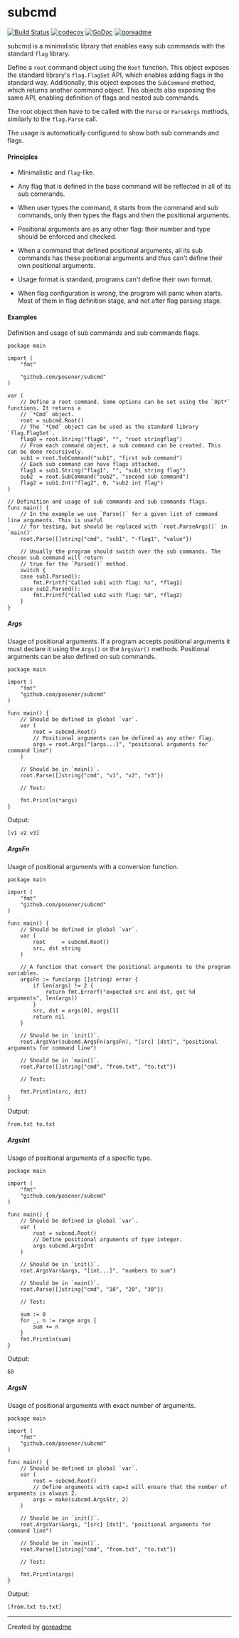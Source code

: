 # subcmd

[![Build Status](https://travis-ci.org/posener/subcmd.svg?branch=master)](https://travis-ci.org/posener/subcmd)
[![codecov](https://codecov.io/gh/posener/subcmd/branch/master/graph/badge.svg)](https://codecov.io/gh/posener/subcmd)
[![GoDoc](https://godoc.org/github.com/posener/subcmd?status.svg)](http://godoc.org/github.com/posener/subcmd)
[![goreadme](https://goreadme.herokuapp.com/badge/posener/subcmd.svg)](https://goreadme.herokuapp.com)

subcmd is a minimalistic library that enables easy sub commands with the standard `flag` library.

Define a `root` command object using the `Root` function.
This object exposes the standard library's `flag.FlagSet` API, which enables adding flags in the
standard way.
Additionally, this object exposes the `SubCommand` method, which returns another command object.
This objects also exposing the same API, enabling definition of flags and nested sub commands.

The root object then have to be called with the `Parse` or `ParseArgs` methods, similarly to
the `flag.Parse` call.

The usage is automatically configured to show both sub commands and flags.

#### Principles

* Minimalistic and `flag`-like.

* Any flag that is defined in the base command will be reflected in all of its sub commands.

* When user types the command, it starts from the command and sub commands, only then types the
flags and then the positional arguments.

* Positional arguments are as any other flag: their number and type should be enforced and
checked.

* When a command that defined positional arguments, all its sub commands has these positional
arguments and thus can't define their own positional arguments.

* Usage format is standard, programs can't define their own format.

* When flag configuration is wrong, the program will panic when starts. Most of them in flag
definition stage, and not after flag parsing stage.

#### Examples

Definition and usage of sub commands and sub commands flags.

```golang
package main

import (
	"fmt"

	"github.com/posener/subcmd"
)

var (
	// Define a root command. Some options can be set using the `Opt*` functions. It returns a
	// `*Cmd` object.
	root = subcmd.Root()
	// The `*Cmd` object can be used as the standard library `flag.FlagSet`.
	flag0 = root.String("flag0", "", "root stringflag")
	// From each command object, a sub command can be created. This can be done recursively.
	sub1 = root.SubCommand("sub1", "first sub command")
	// Each sub command can have flags attached.
	flag1 = sub1.String("flag1", "", "sub1 string flag")
	sub2  = root.SubCommand("sub2", "second sub command")
	flag2 = sub1.Int("flag2", 0, "sub2 int flag")
)

// Definition and usage of sub commands and sub commands flags.
func main() {
	// In the example we use `Parse()` for a given list of command line arguments. This is useful
	// for testing, but should be replaced with `root.ParseArgs()` in `main()`
	root.Parse([]string{"cmd", "sub1", "-flag1", "value"})

	// Usually the program should switch over the sub commands. The chosen sub command will return
	// true for the `Parsed()` method.
	switch {
	case sub1.Parsed():
		fmt.Printf("Called sub1 with flag: %s", *flag1)
	case sub2.Parsed():
		fmt.Printf("Called sub2 with flag: %d", *flag2)
	}
}

```

##### Args

Usage of positional arguments. If a program accepts positional arguments it must declare it using
the `Args()` or the `ArgsVar()` methods. Positional arguments can be also defined on sub
commands.

```golang
package main

import (
	"fmt"
	"github.com/posener/subcmd"
)

func main() {
	// Should be defined in global `var`.
	var (
		root = subcmd.Root()
		// Positional arguments can be defined as any other flag.
		args = root.Args("[args...]", "positional arguments for command line")
	)

	// Should be in `main()`.
	root.Parse([]string{"cmd", "v1", "v2", "v3"})

	// Test:

	fmt.Println(*args)
}

```

 Output:

```
[v1 v2 v3]

```

##### ArgsFn

Usage of positional arguments with a conversion function.

```golang
package main

import (
	"fmt"
	"github.com/posener/subcmd"
)

func main() {
	// Should be defined in global `var`.
	var (
		root     = subcmd.Root()
		src, dst string
	)

	// A function that convert the positional arguments to the program variables.
	argsFn := func(args []string) error {
		if len(args) != 2 {
			return fmt.Errorf("expected src and dst, got %d arguments", len(args))
		}
		src, dst = args[0], args[1]
		return nil
	}

	// Should be in `init()`.
	root.ArgsVar(subcmd.ArgsFn(argsFn), "[src] [dst]", "positional arguments for command line")

	// Should be in `main()`.
	root.Parse([]string{"cmd", "from.txt", "to.txt"})

	// Test:

	fmt.Println(src, dst)
}

```

 Output:

```
from.txt to.txt

```

##### ArgsInt

Usage of positional arguments of a specific type.

```golang
package main

import (
	"fmt"
	"github.com/posener/subcmd"
)

func main() {
	// Should be defined in global `var`.
	var (
		root = subcmd.Root()
		// Define positional arguments of type integer.
		args subcmd.ArgsInt
	)

	// Should be in `init()`.
	root.ArgsVar(&args, "[int...]", "numbers to sum")

	// Should be in `main()`.
	root.Parse([]string{"cmd", "10", "20", "30"})

	// Test:

	sum := 0
	for _, n := range args {
		sum += n
	}
	fmt.Println(sum)
}

```

 Output:

```
60

```

##### ArgsN

Usage of positional arguments with exact number of arguments.

```golang
package main

import (
	"fmt"
	"github.com/posener/subcmd"
)

func main() {
	// Should be defined in global `var`.
	var (
		root = subcmd.Root()
		// Define arguments with cap=2 will ensure that the number of arguments is always 2.
		args = make(subcmd.ArgsStr, 2)
	)

	// Should be in `init()`.
	root.ArgsVar(&args, "[src] [dst]", "positional arguments for command line")

	// Should be in `main()`.
	root.Parse([]string{"cmd", "from.txt", "to.txt"})

	// Test:

	fmt.Println(args)
}

```

 Output:

```
[from.txt to.txt]

```


---

Created by [goreadme](https://github.com/apps/goreadme)
